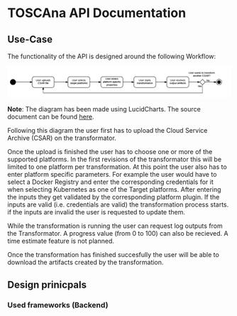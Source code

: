 # TOSCAna API Documentation

## Use-Case

The functionality of the API is designed around the following Workflow:

![TOSCAna API Use-Case Workflow](img/rest-modelling_use_case.png)

**Note**: The diagram has been made using LucidCharts. The source document can be found [here](https://www.lucidchart.com/invitations/accept/b45c6d0f-0205-4049-9921-4cd888129157).

Following this diagram the user first has to upload the Cloud Service Archive (CSAR) on the transformator. 

Once the upload is finished the user has to choose one or more of the supported platforms. In the first revisions of the transformator this will be limited to one platform per transformation. At this point the user also has to enter platform specific parameters.
For example the user would have to select a Docker Registry and enter the corresponding credentials for it when selecting Kubernetes as one of the Target platforms.
After entering the inputs they get validated by the corresponding platform plugin. If the inputs are valid (i.e. credentials are valid) the transformation process starts.
if the inputs are invalid the user is requested to update them.

While the transformation is running the user can request log outputs from the Transformator. A progress value (from 0 to 100) can also be recieved. A time estimate feature is not planned.

Once the transformation has finished succesfully the user will be able to download the artifacts created by the transformation.

## Design prinicpals

### Used frameworks (Backend)